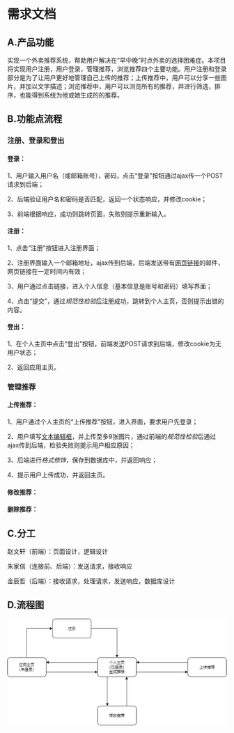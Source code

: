 # 需求文档

## A.产品功能

​		实现一个外卖推荐系统，帮助用户解决在“早中晚”时点外卖的选择困难症。本项目将实现用户注册，用户登录，管理推荐，浏览推荐四个主要功能。用户注册和登录部分是为了让用户更好地管理自己上传的推荐；上传推荐中，用户可以分享一些图片，并加以文字描述；浏览推荐中，用户可以浏览所有的推荐，并进行筛选，排序，也能得到系统为他或她生成的的推荐。

## B.功能点流程

### 注册、登录和登出

#### **登录：**

1、用户输入用户名（或邮箱账号），密码，点击“登录”按钮通过ajax传一个POST请求到后端；

2、后端验证用户名和密码是否匹配，返回一个状态响应，并修改cookie；

3、前端根据响应，成功则跳转页面，失败则提示重新输入。

#### **注册：**

1、点击“注册”按钮进入注册界面；

2、注册界面输入一个邮箱地址，ajax传到后端，后端发送带有<u>网页链接</u>的邮件，网页链接在一定时间内有效；

3、用户通过点击链接，进入个人信息（基本信息是账号和密码）填写界面；

4、点击“提交”，通过*规范性检验*后注册成功，跳转到个人主页，否则提示出错的内容。

#### **登出**：

1、在个人主页中点击“登出”按钮，前端发送POST请求到后端，修改cookie为无用户状态；

2、返回应用主页。



### 管理推荐

#### **上传推荐：**

1、用户通过个人主页的“上传推荐”按钮，进入界面，要求用户先登录；

2、用户填写<u>文本编辑框</u>，并上传至多9张图片，通过前端的*规范性检验*后通过ajax传到后端，检验失败则提示用户相应原因；

3、后端进行*格式修饰*，保存到数据库中，并返回响应；

4、提示用户上传成功，并返回主页。

#### **修改推荐：**

#### **删除推荐：**

## C.分工

赵文轩（前端）：页面设计，逻辑设计

朱家信（连接前、后端）：发送请求，接收响应

金辰哲（后端）：接收请求，处理请求，发送响应，数据库设计

## D.流程图

![](process.png)

